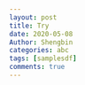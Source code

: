```yaml
---
layout: post
title: Try
date: 2020-05-08
Author: Shengbin
categories: abc
tags: [samplesdf]
comments: true
---
```


